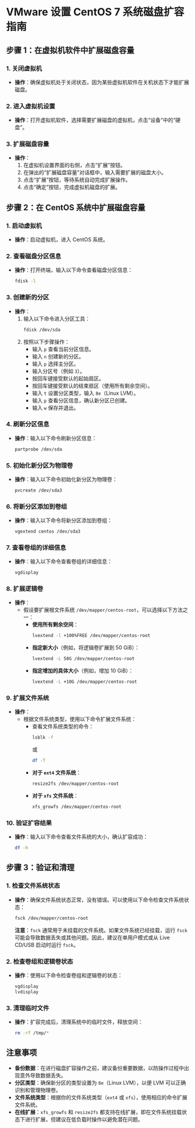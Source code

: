 # VMware 设置 CentOS 7 系统磁盘扩容指南

## **步骤 1：在虚拟机软件中扩展磁盘容量**

### **1. 关闭虚拟机**
- **操作**：确保虚拟机处于关闭状态，因为某些虚拟机软件在关机状态下才能扩展磁盘。

### **2. 进入虚拟机设置**
- **操作**：打开虚拟机软件，选择需要扩展磁盘的虚拟机，点击“设备”中的“硬盘”。

### **3. 扩展磁盘容量**
- **操作**：
  1. 在虚拟机设置界面的右侧，点击“扩展”按钮。
  2. 在弹出的“扩展磁盘容量”对话框中，输入需要扩展的磁盘大小。
  3. 点击“扩展”按钮，等待系统自动完成扩展操作。
  4. 点击“确定”按钮，完成虚拟机磁盘的扩展。


## **步骤 2：在 CentOS 系统中扩展磁盘容量**

### **1. 启动虚拟机**
- **操作**：启动虚拟机，进入 CentOS 系统。

### **2. 查看磁盘分区信息**
- **操作**：打开终端，输入以下命令查看磁盘分区信息：
  ```bash
  fdisk -l
  ```

### **3. 创建新的分区**
- **操作**：
  1. 输入以下命令进入分区工具：
     ```bash
     fdisk /dev/sda
     ```
  2. 按照以下步骤操作：
     - 输入 `p` 查看当前分区信息。
     - 输入 `n` 创建新的分区。
     - 输入 `p` 选择主分区。
     - 输入分区号（例如 `3`）。
     - 按回车键接受默认的起始扇区。
     - 按回车键接受默认的结束扇区（使用所有剩余空间）。
     - 输入 `t` 设置分区类型，输入 `8e`（Linux LVM）。
     - 输入 `p` 查看分区信息，确认新分区已创建。
     - 输入 `w` 保存并退出。

### **4. 刷新分区信息**
- **操作**：输入以下命令刷新分区信息：
  ```bash
  partprobe /dev/sda
  ```

### **5. 初始化新分区为物理卷**
- **操作**：输入以下命令初始化新分区为物理卷：
  ```bash
  pvcreate /dev/sda3
  ```

### **6. 将新分区添加到卷组**
- **操作**：输入以下命令将新分区添加到卷组：
  ```bash
  vgextend centos /dev/sda3
  ```

### **7. 查看卷组的详细信息**
- **操作**：输入以下命令查看卷组的详细信息：
  ```bash
  vgdisplay
  ```

### **8. 扩展逻辑卷**
- **操作**：
  - 假设要扩展根文件系统 `/dev/mapper/centos-root`，可以选择以下方法之一：
    - **使用所有剩余空间**：
      ```bash
      lvextend -l +100%FREE /dev/mapper/centos-root
      ```
    - **指定新大小**（例如，将逻辑卷扩展到 50 GiB）：
      ```bash
      lvextend -L 50G /dev/mapper/centos-root
      ```
    - **指定增加的具体大小**（例如，增加 10 GiB）：
      ```bash
      lvextend -L +10G /dev/mapper/centos-root
      ```

### **9. 扩展文件系统**
- **操作**：
  - 根据文件系统类型，使用以下命令扩展文件系统：
    - 查看文件系统类型的命令：
      ```bash
      lsblk -f
      ```
      或
      ```bash
      df -T
      ```
    - **对于 `ext4` 文件系统**：
      ```bash
      resize2fs /dev/mapper/centos-root
      ```
    - **对于 `xfs` 文件系统**：
      ```bash
      xfs_growfs /dev/mapper/centos-root
      ```

### **10. 验证扩容结果**
- **操作**：输入以下命令查看文件系统的大小，确认扩容成功：
  ```bash
  df -h
  ```

## **步骤 3：验证和清理**

### **1. 检查文件系统状态**
- **操作**：确保文件系统状态正常，没有错误。可以使用以下命令检查文件系统状态：
  ```bash
  fsck /dev/mapper/centos-root
  ```
  **注意**：`fsck` 通常用于未挂载的文件系统。如果文件系统已经挂载，运行 `fsck` 可能会导致数据丢失或其他问题。因此，建议在单用户模式或从 Live CD/USB 启动时运行 `fsck`。

### **2. 检查卷组和逻辑卷状态**
- **操作**：使用以下命令检查卷组和逻辑卷的状态：
  ```bash
  vgdisplay
  lvdisplay
  ```

### **3. 清理临时文件**
- **操作**：扩容完成后，清理系统中的临时文件，释放空间：
  ```bash
  rm -rf /tmp/*
  ```

## **注意事项**
- **备份数据**：在进行磁盘扩容操作之前，建议备份重要数据，以防操作过程中出现意外导致数据丢失。
- **分区类型**：确保新分区的类型设置为 `8e`（Linux LVM），以便 LVM 可以正确识别和管理物理卷。
- **文件系统类型**：根据你的文件系统类型（`ext4` 或 `xfs`），使用相应的命令扩展文件系统。
- **在线扩展**：`xfs_growfs` 和 `resize2fs` 都支持在线扩展，即在文件系统挂载状态下进行扩展，但建议在低负载时操作以避免潜在问题。
